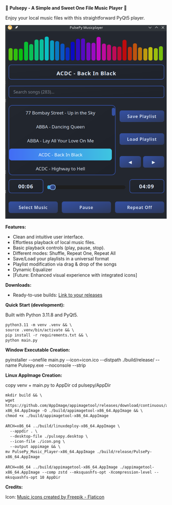 🎵 **Pulsepy - A Simple and Sweet One File Music Player** 🎵

Enjoy your local music files with this straightforward PyQt5 player.

![Alt Text](./preview.png)


**Features:**

* Clean and intuitive user interface.
* Effortless playback of local music files.
* Basic playback controls (play, pause, stop).
* Different modes: Shuffle, Repeat One, Repeat All
* Save/Load your playlists in a universal format
* Playlist modification via drag & drop of the songs
* Dynamic Equalizer
* \[Future: Enhanced visual experience with integrated icons]


**Downloads:**

* Ready-to-use builds: [Link to your releases](https://github.com/Program-Adam/Pulsepy/releases/tag/v1.0.0)


**Quick Start (development):**

Built with Python 3.11.8 and PyQt5.

    python3.11 -m venv .venv && \
    source .venv/bin/activate && \
    pip install -r requirements.txt && \
    python main.py


**Window Executable Creation:**

  pyinstaller --onefile main.py --icon=icon.ico --distpath ./build/release/ --name Pulsepy.exe --noconsole --strip


**Linux AppImage Creation:**

copy venv + main.py to AppDir 
    cd pulsepy/AppDir

    mkdir build && \
    wget https://github.com/AppImage/appimagetool/releases/download/continuous/appimagetool-x86_64.AppImage -O ./build/appimagetool-x86_64.AppImage && \
    chmod +x ./build/appimagetool-x86_64.AppImage

    ARCH=x86_64 ../build/linuxdeploy-x86_64.AppImage \
      --appdir . \
      --desktop-file ./pulsepy.desktop \
      --icon-file ./icon.png \
      --output appimage && \
    mv PulsePy_Music_Player-x86_64.AppImage ./build/release/PulsePy-x86_64.AppImage

    ARCH=x86_64 ../build/appimagetool-x86_64.AppImage ./appimagetool-x86_64.AppImage --comp zstd --mksquashfs-opt -Xcompression-level --mksquashfs-opt 10 AppDir



**Credits:**

Icon: [Music icons created by Freepik - Flaticon](https://www.flaticon.com/free-icons/music)

